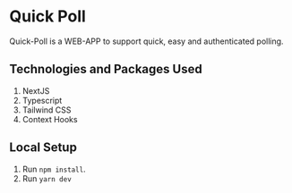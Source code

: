 # Quick Poll


Quick-Poll is a WEB-APP to support quick, easy and authenticated polling.

## Technologies and Packages Used

1. NextJS
2. Typescript
3. Tailwind CSS
4. Context Hooks

## Local Setup

1. Run `npm install`.
2. Run `yarn dev`



